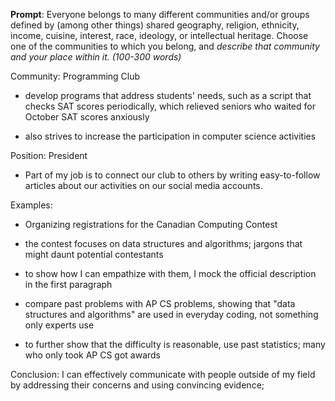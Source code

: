 **Prompt**: Everyone belongs to many different communities and/or groups defined by (among other things) shared geography, religion, ethnicity, income, cuisine, interest, race, ideology, or intellectual heritage. Choose one of the communities to which you belong, and *describe that community and your place within it. (100-300 words)*

Community: Programming Club

- develop programs that address students' needs, such as a script that checks SAT scores periodically, which relieved seniors who waited for October SAT scores anxiously


- also strives to increase the participation in computer science activities

Position: President

- Part of my job is to connect our club to others by writing easy-to-follow articles about our activities on our social media accounts.

Examples:

- Organizing registrations for the Canadian Computing Contest


- the contest focuses on data structures and algorithms; jargons that might daunt potential contestants


- to show how I can empathize with them, I mock the official description in the first paragraph


- compare past problems with AP CS problems, showing that "data structures and algorithms" are used in everyday coding, not something only experts use


- to further show that the difficulty is reasonable, use past statistics; many who only took AP CS got awards

Conclusion: I can effectively communicate with people outside of my field by addressing their concerns and using convincing evidence;